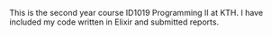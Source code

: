 This is the second year course ID1019 Programming II at KTH. I have included my code written in Elixir and submitted reports.
